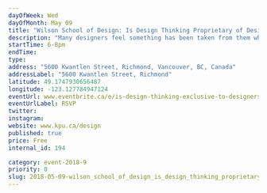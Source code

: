 ```yaml
---
dayOfWeek: Wed
dayOfMonth: May 09
title: "Wilson School of Design: Is Design Thinking Proprietary of Designers?"
description: "Many designers feel something has been taken from them when professionals outside the design field talk and teach Design Thinking. But should they, really? This talk encourages the audience to participate in a conversation, where the conventional idea of Design will be challenged, and a wider understanding of the future role of designers in a complex and digital world will be explored. "
startTime: 6-8pm
endTime: 
type: 
address: "5600 Kwantlen Street, Richmond, Vancouver, BC, Canada"
addressLabel: "5600 Kwantlen Street, Richmond"
latitude: 49.1747930656487
longitude: -123.127784947124
eventUrl: www.eventbrite.ca/e/is-design-thinking-exclusive-to-designers-tickets-45121518677
eventUrlLabel: RSVP
twitter: 
instagram: 
website: www.kpu.ca/design
published: true
price: Free
internal_id: 194

category: event-2018-9
priority: 0
slug: 2018-05-09-wilson_school_of_design_is_design_thinking_proprietary_of_designers
---
```

